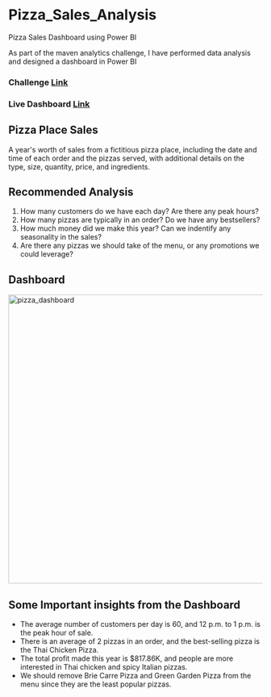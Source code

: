 # Pizza_Sales_Analysis

Pizza Sales Dashboard using Power BI


As part of the maven analytics challenge, I have performed data analysis and designed a dashboard in Power BI

### Challenge [Link](https://mavenanalytics.io/data-playground)

### Live Dashboard [Link](https://www.novypro.com/project/a-years-worth-of-sales-from-a-fictitious-pizza-place)


## Pizza Place Sales

A year's worth of sales from a fictitious pizza place, including the date and time of each order and the pizzas served, with additional details on the type, size, quantity, price, and ingredients.

## Recommended Analysis

1. How many customers do we have each day? Are there any peak hours?
2. How many pizzas are typically in an order? Do we have any bestsellers?
3. How much money did we make this year? Can we indentify any seasonality in the sales?
4. Are there any pizzas we should take of the menu, or any promotions we could leverage?


## Dashboard

<img width="573" alt="pizza_dashboard" src="https://user-images.githubusercontent.com/117252390/226850579-c89ee164-d5c9-485d-8136-746c67990e0a.PNG">


## Some Important insights from the Dashboard

+ The average number of customers per day is 60, and 12 p.m. to 1 p.m. is the peak hour of sale.
+ There is an average of 2 pizzas in an order, and the best-selling pizza is the Thai Chicken Pizza.
+ The total profit made this year is $817.86K, and people are more interested in Thai chicken and spicy Italian pizzas.
+ We should remove Brie Carre Pizza and Green Garden Pizza from the menu since they are the least popular pizzas.
